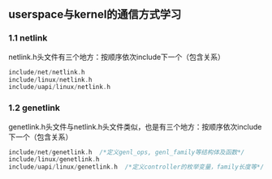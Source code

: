 ## userspace与kernel的通信方式学习

### 1.1 netlink

netlink.h头文件有三个地方：按顺序依次include下一个（包含关系）

```c
include/net/netlink.h
include/linux/netlink.h
include/uapi/linux/netlink.h
```





### 1.2 genetlink

genetlink.h头文件与netlink.h头文件类似，也是有三个地方：按顺序依次include下一个（包含关系）

```c
include/net/genetlink.h  /*定义genl_ops, genl_family等结构体及函数*/
include/linux/genetlink.h
include/uapi/linux/genetlink.h  /*定义controller的枚举变量，family长度等*/
```

